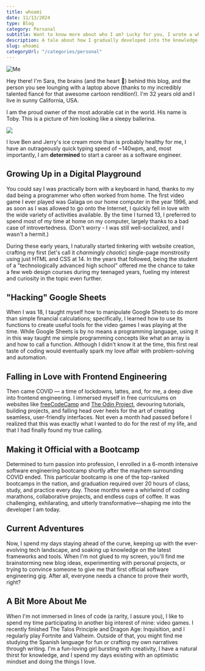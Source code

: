 ```yaml
---
title: whoami
date: 11/13/2024
type: Blog
category: Personal
subtitle: Want to know more about who I am? Lucky for you, I wrote a whole post about it!
description: A tale about how I gradually developed into the knowledge-hungry software engineer that graces your presence today, plus some other tidbits about me.
slug: whoami
categoryUrl: "/categories/personal"
---
```


<img class="tiny-avatar" src="/images/avatar2.png" alt="Me" />

Hey there! I'm Sara, the brains (and the heart 💖) behind this blog, and the person you see lounging with a laptop above (thanks to my incredibly talented fiancé for that awesome cartoon rendition!). I'm 32 years old and I live in sunny California, USA.

I am the proud owner of the most adorable cat in the world. His name is Toby. This is a picture of him looking like a sleepy ballerina.

<img class="toby-img" src="/images/toby.jpg" />

I love Ben and Jerry's ice cream more than is probably healthy for me, I have an outrageously quick typing speed of ~140wpm, and, most importantly, I am **determined** to start a career as a software engineer.

## Growing Up in a Digital Playground

You could say I was practically born with a keyboard in hand, thanks to my dad being a programmer who often worked from home. The first video game I ever played was Galaga on our home computer in the year 1996, and as soon as I was allowed to go onto the Internet, I quickly fell in love with the wide variety of activities available. By the time I turned 13, I preferred to spend most of my time at home on my computer, largely thanks to a bad case of introvertedness. (Don't worry - I was still well-socialized, and I wasn't a hermit.)

During these early years, I naturally started tinkering with website creation, crafting my first (let's call it _charmingly chaotic_) single-page monstrosity using just HTML and CSS at 14. In the years that followed, being the student of a "technologically advanced high school" offered me the chance to take a few web design courses during my teenaged years, fueling my interest and curiosity in the topic even further.

## "Hacking" Google Sheets

When I was 18, I taught myself how to manipulate Google Sheets to do more than simple financial calculations; specifically, I learned how to use its functions to create useful tools for the video games I was playing at the time. While Google Sheets is by no means a programming language, using it in this way taught me simple programming concepts like what an array is and how to call a function. Although I didn't know it at the time, this first real taste of coding would eventually spark my love affair with problem-solving and automation.

## Falling in Love with Frontend Engineering

Then came COVID — a time of lockdowns, lattes, and, for me, a deep dive into frontend engineering. I immersed myself in free curriculums on websites like <a href="https://freecodecamp.org">freeCodeCamp</a> and <a href="https://theodinproject.com">The Odin Project</a>, devouring tutorials, building projects, and falling head over heels for the art of creating seamless, user-friendly interfaces. Not even a month had passed before I realized that this was exactly what I wanted to do for the rest of my life, and that I had finally found my true calling.

## Making it Official with a Bootcamp

Determined to turn passion into profession, I enrolled in a 6-month intensive software engineering bootcamp shortly after the mayhem surrounding COVID ended. This particular bootcamp is one of the top-ranked bootcamps in the nation, and graduation required over 20 hours of class, study, and practice every day. Those months were a whirlwind of coding marathons, collaborative projects, and endless cups of coffee. It was challenging, exhilarating, and utterly transformative—shaping me into the developer I am today.

## Current Adventures

Now, I spend my days staying ahead of the curve, keeping up with the ever-evolving tech landscape, and soaking up knowledge on the latest frameworks and tools. When I'm not glued to my screen, you'll find me brainstorming new blog ideas, experimenting with personal projects, or trying to convince someone to give me that first official software engineering gig. After all, everyone needs a chance to prove their worth, right?

## A Bit More About Me

When I'm not immersed in lines of code (a rarity, I assure you), I like to spend my time participating in another big interest of mine: video games. I recently finished The Talos Principle and Dragon Age: Inquisition, and I regularly play Fortnite and Valheim. Outside of that, you might find me studying the Spanish language for fun or crafting my own narratives through writing. I'm a fun-loving girl bursting with creativity, I have a natural thirst for knowledge, and I spend my days existing with an optimistic mindset and doing the things I love.
